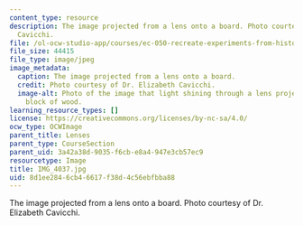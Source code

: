 ```yaml
---
content_type: resource
description: The image projected from a lens onto a board. Photo courtesy of Dr. Elizabeth
  Cavicchi.
file: /ol-ocw-studio-app/courses/ec-050-recreate-experiments-from-history-inform-the-future-from-the-past-galileo-january-iap-2010/8d1ee2846cb46617f38d4c56ebfbba88_IMG_4037.jpg
file_size: 44415
file_type: image/jpeg
image_metadata:
  caption: The image projected from a lens onto a board.
  credit: Photo courtesy of Dr. Elizabeth Cavicchi.
  image-alt: Photo of the image that light shining through a lens projected onto a
    block of wood.
learning_resource_types: []
license: https://creativecommons.org/licenses/by-nc-sa/4.0/
ocw_type: OCWImage
parent_title: Lenses
parent_type: CourseSection
parent_uid: 3a42a38d-9035-f6cb-e8a4-947e3cb57ec9
resourcetype: Image
title: IMG_4037.jpg
uid: 8d1ee284-6cb4-6617-f38d-4c56ebfbba88
---
```

The image projected from a lens onto a board. Photo courtesy of Dr. Elizabeth Cavicchi.